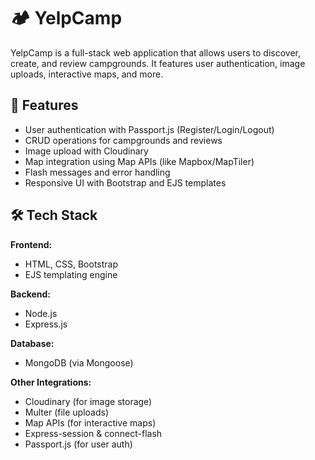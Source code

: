 # 🏕️ YelpCamp

YelpCamp is a full-stack web application that allows users to discover, create, and review campgrounds. It features user authentication, image uploads, interactive maps, and more.

## 🚀 Features

- User authentication with Passport.js (Register/Login/Logout)
- CRUD operations for campgrounds and reviews
- Image upload with Cloudinary
- Map integration using Map APIs (like Mapbox/MapTiler)
- Flash messages and error handling
- Responsive UI with Bootstrap and EJS templates

## 🛠️ Tech Stack

**Frontend:**
- HTML, CSS, Bootstrap
- EJS templating engine

**Backend:**
- Node.js
- Express.js

**Database:**
- MongoDB (via Mongoose)
  
**Other Integrations:**
- Cloudinary (for image storage)
- Multer (file uploads)
- Map APIs (for interactive maps)
- Express-session & connect-flash
- Passport.js (for user auth)

